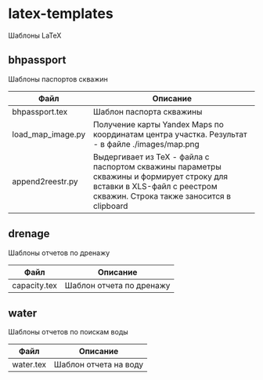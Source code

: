 # latex-templates

Шаблоны LaTeX


## bhpassport
Шаблоны паспортов скважин

|Файл|Описание|
--- | ---
| bhpassport.tex | Шаблон паспорта скважины |
| load_map_image.py | Получение карты Yandex Maps по координатам центра участка. Результат - в файле ./images/map.png |
| append2reestr.py | Выдергивает из TeX - файла с паспортом скважины параметры скважины и формирует строку для вставки в XLS-файл с реестром скважин. Строка также заносится в clipboard |



## drenage
Шаблоны отчетов по дренажу

|Файл|Описание|
--- | ---
| capacity.tex | Шаблон отчета по дренажу |

## water
Шаблоны отчетов по поискам воды

|Файл|Описание|
--- | ---
| water.tex | Шаблон отчета на воду |





